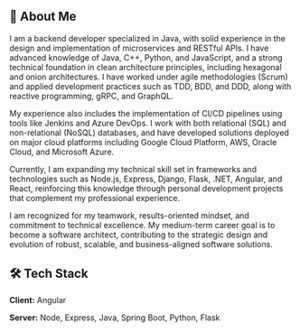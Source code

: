## 🚀 About Me
I am a backend developer specialized in Java, with solid experience in the design and implementation of microservices and RESTful APIs. I have advanced knowledge of Java, C++, Python, and JavaScript, and a strong technical foundation in clean architecture principles, including hexagonal and onion architectures. I have worked under agile methodologies (Scrum) and applied development practices such as TDD, BDD, and DDD, along with reactive programming, gRPC, and GraphQL.

My experience also includes the implementation of CI/CD pipelines using tools like Jenkins and Azure DevOps. I work with both relational (SQL) and non-relational (NoSQL) databases, and have developed solutions deployed on major cloud platforms including Google Cloud Platform, AWS, Oracle Cloud, and Microsoft Azure.

Currently, I am expanding my technical skill set in frameworks and technologies such as Node.js, Express, Django, Flask, .NET, Angular, and React, reinforcing this knowledge through personal development projects that complement my professional experience.

I am recognized for my teamwork, results-oriented mindset, and commitment to technical excellence. My medium-term career goal is to become a software architect, contributing to the strategic design and evolution of robust, scalable, and business-aligned software solutions.


## 🛠 Tech Stack

**Client:** Angular

**Server:** Node, Express, Java, Spring Boot, Python, Flask 
